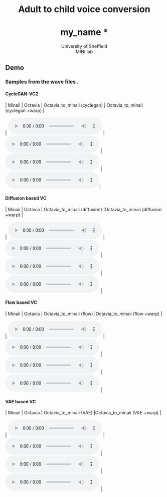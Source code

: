 # <center> Adult to child voice conversion </center>

# <center> my_name *</center> 

<center> University of Sheffield </center>

<center> MINI lab </center>

 
<!--  ### Introduction-->

  
<!-- ## Model Overview-->
<!--img src="imgs/model.png" alt="My architecture diagram" /-->


## Demo
### Samples from the wave files .
#### CycleGAN-VC2
| Minaii | Octavia | Octavia_to_minaii (cyclegan) | Octavia_to_minaii (cyclegan +warp) | 

| <audio src="audios/gan_Minaii_TF064.wav" controls preload></audio> | <audio src="audios/gan_Octavia_TF064.wav" controls preload></audio> | <audio src="audios/gan_Octavia_TF064_converted.wav" controls preload></audio> | <audio src="audios/gan_Octavia_TF064_warp.wav" controls preload></audio>|


#### Diffusion based VC
| Minaii | Octavia | Octavia_to_minaii (diffusion) |Octavia_to_minaii (diffusion +warp) | 

| <audio src="audios/diff_Minaii_TF064.wav" controls preload></audio> | <audio src="audios/diff_Octavia_TF064.wav" controls preload></audio> | <audio src="audios/diff_Octavia_TF064_converted496.wav" controls preload></audio> | <audio src="audios/diff_Octavia_TF064_warp.wav" controls preload></audio> |

#### Flow based VC
| Minaii | Octavia | Octavia_to_minaii (flow) |Octavia_to_minaii (flow +warp) | 

| <audio src="audios/blow_minaii_james_52.wav" controls preload></audio> | <audio src="audios/blow_octavia_james_52.wav" controls preload></audio> | <audio src="audios/blow_converted.wav" controls preload></audio> | <audio src="audios/blow_warp.wav" controls preload></audio> |

#### VAE based VC
| Minaii | Octavia | Octavia_to_minaii (VAE) |Octavia_to_minaii (VAE +warp) | 

| <audio src="audios/Minaii_TF065.wav" controls preload></audio> | <audio src="audios/Octavia_TF065.wav" controls preload></audio> | <audio src="audios/Octavia_TF065_conv.wav" controls preload></audio> | <audio src="audios/Octavia_TF065_warp.wav" controls preload></audio> |




